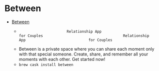 # Between
- [Between](https://between.us/)
  -                           Relationship App                                             for Couples                                     Relationship App                             for Couples            
  - Between is a private space where you can share each moment only with that special someone. Create, share, and remember all your moments with each other. Get started now!
  - `brew cask install between`
